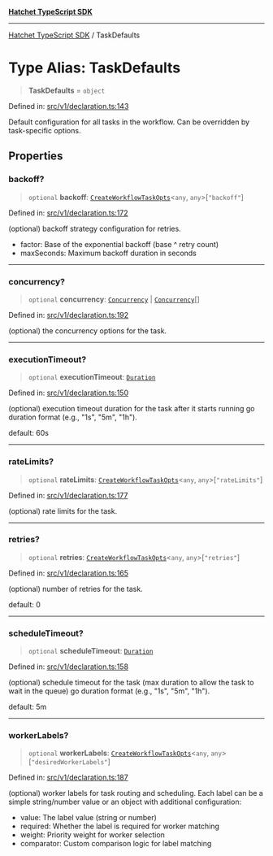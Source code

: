 [**Hatchet TypeScript SDK**](../README.md)

***

[Hatchet TypeScript SDK](../README.md) / TaskDefaults

# Type Alias: TaskDefaults

> **TaskDefaults** = `object`

Defined in: [src/v1/declaration.ts:143](https://github.com/hatchet-dev/hatchet/blob/0288a24f2e9f14787135b399bd47182f4d1260d9/sdks/typescript/src/v1/declaration.ts#L143)

Default configuration for all tasks in the workflow.
Can be overridden by task-specific options.

## Properties

### backoff?

> `optional` **backoff**: [`CreateWorkflowTaskOpts`](CreateWorkflowTaskOpts.md)\<`any`, `any`\>\[`"backoff"`\]

Defined in: [src/v1/declaration.ts:172](https://github.com/hatchet-dev/hatchet/blob/0288a24f2e9f14787135b399bd47182f4d1260d9/sdks/typescript/src/v1/declaration.ts#L172)

(optional) backoff strategy configuration for retries.
- factor: Base of the exponential backoff (base ^ retry count)
- maxSeconds: Maximum backoff duration in seconds

***

### concurrency?

> `optional` **concurrency**: [`Concurrency`](Concurrency.md) \| [`Concurrency`](Concurrency.md)[]

Defined in: [src/v1/declaration.ts:192](https://github.com/hatchet-dev/hatchet/blob/0288a24f2e9f14787135b399bd47182f4d1260d9/sdks/typescript/src/v1/declaration.ts#L192)

(optional) the concurrency options for the task.

***

### executionTimeout?

> `optional` **executionTimeout**: [`Duration`](Duration.md)

Defined in: [src/v1/declaration.ts:150](https://github.com/hatchet-dev/hatchet/blob/0288a24f2e9f14787135b399bd47182f4d1260d9/sdks/typescript/src/v1/declaration.ts#L150)

(optional) execution timeout duration for the task after it starts running
go duration format (e.g., "1s", "5m", "1h").

default: 60s

***

### rateLimits?

> `optional` **rateLimits**: [`CreateWorkflowTaskOpts`](CreateWorkflowTaskOpts.md)\<`any`, `any`\>\[`"rateLimits"`\]

Defined in: [src/v1/declaration.ts:177](https://github.com/hatchet-dev/hatchet/blob/0288a24f2e9f14787135b399bd47182f4d1260d9/sdks/typescript/src/v1/declaration.ts#L177)

(optional) rate limits for the task.

***

### retries?

> `optional` **retries**: [`CreateWorkflowTaskOpts`](CreateWorkflowTaskOpts.md)\<`any`, `any`\>\[`"retries"`\]

Defined in: [src/v1/declaration.ts:165](https://github.com/hatchet-dev/hatchet/blob/0288a24f2e9f14787135b399bd47182f4d1260d9/sdks/typescript/src/v1/declaration.ts#L165)

(optional) number of retries for the task.

default: 0

***

### scheduleTimeout?

> `optional` **scheduleTimeout**: [`Duration`](Duration.md)

Defined in: [src/v1/declaration.ts:158](https://github.com/hatchet-dev/hatchet/blob/0288a24f2e9f14787135b399bd47182f4d1260d9/sdks/typescript/src/v1/declaration.ts#L158)

(optional) schedule timeout for the task (max duration to allow the task to wait in the queue)
go duration format (e.g., "1s", "5m", "1h").

default: 5m

***

### workerLabels?

> `optional` **workerLabels**: [`CreateWorkflowTaskOpts`](CreateWorkflowTaskOpts.md)\<`any`, `any`\>\[`"desiredWorkerLabels"`\]

Defined in: [src/v1/declaration.ts:187](https://github.com/hatchet-dev/hatchet/blob/0288a24f2e9f14787135b399bd47182f4d1260d9/sdks/typescript/src/v1/declaration.ts#L187)

(optional) worker labels for task routing and scheduling.
Each label can be a simple string/number value or an object with additional configuration:
- value: The label value (string or number)
- required: Whether the label is required for worker matching
- weight: Priority weight for worker selection
- comparator: Custom comparison logic for label matching

